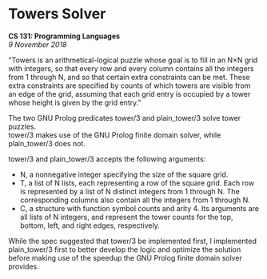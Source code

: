 # Towers Solver
**CS 131: Programming Languages** <br />
*9 November 2018*

"Towers is an arithmetical-logical puzzle whose goal is to fill in an N×N grid with integers, so that every row and every column contains all the integers from 1 through N, and so that certain extra constraints can be met. These extra constraints are specified by counts of which towers are visible from an edge of the grid, assuming that each grid entry is occupied by a tower whose height is given by the grid entry." <br />


The two GNU Prolog predicates tower/3 and plain_tower/3 solve tower puzzles. <br />
tower/3 makes use of the GNU Prolog finite domain solver, while plain_tower/3 does not. <br />

tower/3 and plain_tower/3 accepts the following arguments: <br />
* N, a nonnegative integer specifying the size of the square grid.
* T, a list of N lists, each representing a row of the square grid. Each row is represented by a list of N distinct integers from 1 through N. The corresponding columns also contain all the integers from 1 through N.
* C, a structure with function symbol counts and arity 4. Its arguments are all lists of N integers, and represent the tower counts for the top, bottom, left, and right edges, respectively.

While the spec suggested that tower/3 be implemented first, I implemented plain_tower/3 first to better develop the logic and optimize the solution before making use of the speedup the GNU Prolog finite domain solver provides.
